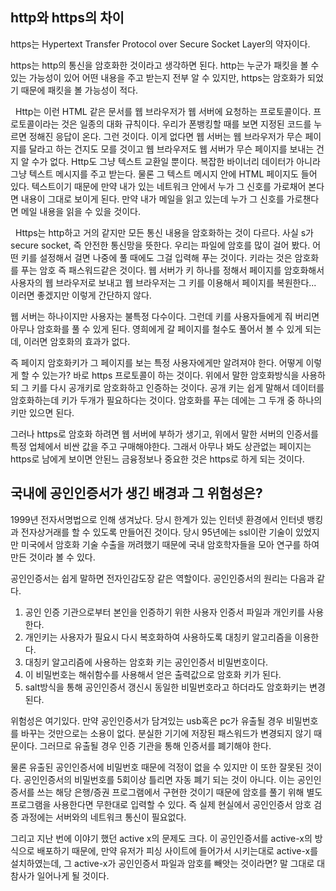 ## http와 https의 차이

 https는 Hypertext Transfer Protocol over Secure Socket Layer의 약자이다. 

https는 http의 통신을 암호화한 것이라고 생각하면 된다. http는 누군가 패킷을 볼 수 있는 가능성이 있어 어떤 내용을 주고 받는지 전부 알 수 있지만, https는 암호화가 되었기 때문에 패킷을 볼 가능성이 적다.

  Http는 이런 HTML 같은 문서를 웹 브라우저가 웹 서버에 요청하는 프로토콜이다. 프로토콜이라는 것은 일종의 대화 규칙이다. 우리가 폰뱅킹할 때를 보면 지정된 코드를 누르면 정해진 응답이 온다. 그런 것이다. 이게 없다면 웹 서버는 웹 브라우저가 무슨 페이지를 달라고 하는 건지도 모를 것이고 웹 브라우저도 웹 서버가 무슨 페이지를 보내는 건지 알 수가 없다. Http도 그냥 텍스트 교환일 뿐이다. 복잡한 바이너리 데이터가 아니라 그냥 텍스트 메시지를 주고 받는다. 물론 그 텍스트 메시지 안에 HTML 페이지도 들어 있다. 텍스트이기 때문에 만약 내가 있는 네트워크 안에서 누가 그 신호를 가로채어 본다면 내용이 그대로 보이게 된다. 만약 내가 메일을 읽고 있는데 누가 그 신호를 가로챈다면 메일 내용을 읽을 수 있을 것이다.

  Https는 http하고 거의 같지만 모든 통신 내용을 암호화하는 것이 다르다. 사실 s가 secure socket, 즉 안전한 통신망을 뜻한다. 우리는 파일에 암호를 많이 걸어 봤다. 어떤 키를 설정해서 걸면 나중에 풀 때에도 그걸 입력해 푸는 것이다. 키라는 것은 암호화를 푸는 암호 즉 패스워드같은 것이다. 웹 서버가 키 하나를 정해서 페이지를 암호화해서 사용자의 웹 브라우저로 보내고 웹 브라우저는 그 키를 이용해서 페이지를 복원한다... 이러면 좋겠지만 이렇게 간단하지 않다. 

 웹 서버는 하나이지만 사용자는 불특정 다수이다. 그런데 키를 사용자들에게 줘 버리면 아무나 암호화를 풀 수 있게 된다. 영희에게 갈 페이지를 철수도 풀어서 볼 수 있게 되는데, 이러면 암호화의 효과가 없다.

즉 페이지 암호화키가 그 페이지를 보는 특정 사용자에게만 알려져야 한다. 어떻게 이렇게 할 수 있는가? 바로 https 프로토콜이 하는 것이다. 위에서 말한 암호화방식을 사용하되 그 키를 다시 공개키로 암호화하고 인증하는 것이다. 공개 키는 쉽게 말해서 데이터를 암호화하는데 키가 두개가 필요하다는 것이다. 암호화를 푸는 데에는 그 두개 중 하나의 키만 있으면 된다.

그러나 https로 암호화 하려면 웹 서버에 부하가 생기고, 위에서 말한 서버의 인증서를 특정 업체에서 비싼 값을 주고 구매해야한다. 그래서 아무나 봐도 상관없는 페이지는 https로 남에게 보이면 안된느 금융정보나 중요한 것은 https로 하게 되는 것이다.

## 국내에 공인인증서가 생긴 배경과 그 위험성은?

1999년 전자서명법으로 인해 생겨났다. 당시 한계가 있는 인터넷 환경에서 인터넷 뱅킹과 전자상거래를 할 수 있도록 만들어진 것이다. 당시 95년에는 ssl이란 기술이 있었지만 미국에서 암호화 기술 수출을 꺼려했기 때문에 국내 암호학자들을 모아 연구를 하여 만든 것이라 볼 수 있다.

공인인증서는 쉽게 말하면 전자인감도장 같은 역할이다. 공인인증서의 원리는 다음과 같다.

1. 공인 인증 기관으로부터 본인을 인증하기 위한 사용자 인증서 파일과 개인키를 사용한다.
2. 개인키는 사용자가 필요시 다시 복호화하여 사용하도록 대칭키 알고리즘을 이용한다.
3. 대칭키 알고리즘에 사용하는 암호화 키는 공인인증서 비밀번호이다.
4. 이 비밀번호는 해쉬함수를 사용해서 얻은 출력값으로 암호화 키가 된다.
5. salt방식을 통해 공인인증서 갱신시 동일한 비밀번호라고 하더라도 암호화키는 변경된다.

위험성은 여기있다. 만약 공인인증서가 담겨있는 usb혹은 pc가 유출될 경우 비밀번호를 바꾸는 것만으로는 소용이 없다. 분실한 기기에 저장된 패스워드가 변경되지 않기 때문이다. 그러므로 유출될 경우 인증 기관을 통해 인증서를 폐기해야 한다.

물론 유출된 공인인증서에 비밀번호 때문에 걱정이 없을 수 있지만 이 또한 잘못된 것이다. 공인인증서의 비밀번호를 5회이상 틀리면 자동 폐기 되는 것이 아니다. 이는 공인인증서를 쓰는 해당 은행/증권 프로그램에서 구현한 것이기 때문에 암호를 풀기 위해 별도 프로그램을 사용한다면 무한대로 입력할 수 있다. 즉 실제 현실에서 공인인증서 암호 검증 과정에는 서버와의 네트워크 통신이 필요없다.

그리고 지난 번에 이야기 했던 active x의 문제도 크다. 이 공인인증서를 active-x의 방식으로 배포하기 때문에, 만약 유저가 피싱 사이트에 들어가서 시키는대로 active-x를 설치하였는데, 그 active-x가 공인인증서 파일과 암호를 빼앗는 것이라면? 말 그대로 대참사가 일어나게 될 것이다.
